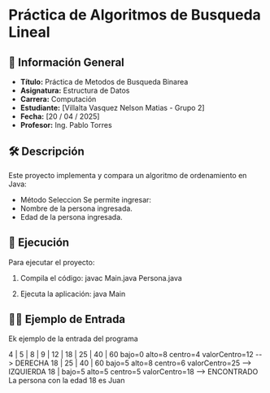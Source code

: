 
# Práctica de Algoritmos de Busqueda Lineal

## 📌 Información General

- **Título:** Práctica de Metodos de Busqueda Binarea 
- **Asignatura:** Estructura de Datos
- **Carrera:** Computación
- **Estudiante:** [Villalta Vasquez Nelson Matias - Grupo 2]
- **Fecha:** [20 / 04 / 2025]
- **Profesor:** Ing. Pablo Torres


## 🛠️ Descripción

Este proyecto implementa y compara un algoritmo de ordenamiento en Java:
- Método Seleccion
Se permite ingresar:
- Nombre de la persona ingresada.
- Edad de la persona ingresada.


## 🚀 Ejecución

Para ejecutar el proyecto:

1. Compila el código:
    javac Main.java Persona.java

2. Ejecuta la aplicación:
    java Main
    


## 🧑‍💻 Ejemplo de Entrada
Ek ejemplo de la entrada del programa

4 | 5 | 8 | 9 | 12 | 18 | 25 | 40 | 60
bajo=0 alto=8 centro=4 valorCentro=12 --> DERECHA
18 | 25 | 40 | 60
bajo=5 alto=8 centro=6 valorCentro=25 --> IZQUIERDA
18 |
bajo=5 alto=5 centro=5 valorCentro=18 --> ENCONTRADO
La persona con la edad 18 es Juan

